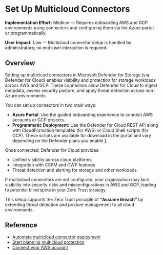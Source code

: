 # Set Up Multicloud Connectors

**Implementation Effort:** Medium — Requires onboarding AWS and GCP environments using connectors and configuring them via the Azure portal or programmatically.

**User Impact:** Low — Multicloud connector setup is handled by administrators; no end-user interaction is required.

## Overview

Setting up multicloud connectors in Microsoft Defender for Storage (via Defender for Cloud) enables visibility and protection for storage workloads across AWS and GCP. These connectors allow Defender for Cloud to ingest metadata, assess security posture, and apply threat detection across non-Azure environments.

You can set up connectors in two main ways:

- **Azure Portal**: Use the guided onboarding experience to connect AWS accounts or GCP projects.
- **Programmatic Deployment**: Use the Defender for Cloud REST API along with CloudFormation templates (for AWS) or Cloud Shell scripts (for GCP). These scripts are available for download in the portal and vary depending on the Defender plans you enable [1](https://learn.microsoft.com/en-us/azure/defender-for-cloud/plan-multicloud-security-automate-connector-deployment).

Once connected, Defender for Cloud provides:

- Unified visibility across cloud platforms
- Integration with CSPM and CWP features
- Threat detection and alerting for storage and other workloads

If multicloud connectors are not configured, your organization may lack visibility into security risks and misconfigurations in AWS and GCP, leading to potential blind spots in your Zero Trust strategy.

This setup supports the Zero Trust principle of **"Assume Breach"** by extending threat detection and posture management to all cloud environments.

## Reference

- [Automate multicloud connector deployment](https://learn.microsoft.com/en-us/azure/defender-for-cloud/plan-multicloud-security-automate-connector-deployment)  
- [Start planning multicloud protection](https://learn.microsoft.com/en-us/azure/defender-for-cloud/plan-multicloud-security-get-started)  
- [Connect your AWS account](https://learn.microsoft.com/en-us/azure/defender-for-cloud/quickstart-onboard-aws)

